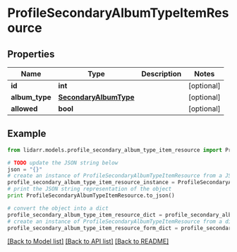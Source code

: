 # ProfileSecondaryAlbumTypeItemResource


## Properties

Name | Type | Description | Notes
------------ | ------------- | ------------- | -------------
**id** | **int** |  | [optional] 
**album_type** | [**SecondaryAlbumType**](SecondaryAlbumType.md) |  | [optional] 
**allowed** | **bool** |  | [optional] 

## Example

```python
from lidarr.models.profile_secondary_album_type_item_resource import ProfileSecondaryAlbumTypeItemResource

# TODO update the JSON string below
json = "{}"
# create an instance of ProfileSecondaryAlbumTypeItemResource from a JSON string
profile_secondary_album_type_item_resource_instance = ProfileSecondaryAlbumTypeItemResource.from_json(json)
# print the JSON string representation of the object
print ProfileSecondaryAlbumTypeItemResource.to_json()

# convert the object into a dict
profile_secondary_album_type_item_resource_dict = profile_secondary_album_type_item_resource_instance.to_dict()
# create an instance of ProfileSecondaryAlbumTypeItemResource from a dict
profile_secondary_album_type_item_resource_form_dict = profile_secondary_album_type_item_resource.from_dict(profile_secondary_album_type_item_resource_dict)
```
[[Back to Model list]](../README.md#documentation-for-models) [[Back to API list]](../README.md#documentation-for-api-endpoints) [[Back to README]](../README.md)


